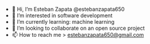 - 👋 Hi, I’m Esteban Zapata @estebanzapata650
- 👀 I’m interested in software development 
- 🌱 I’m currently learning: machine learning
- 💞️ I’m looking to collaborate on an open source project
- 📫 How to reach me > estebanzapata650@gmail.com

